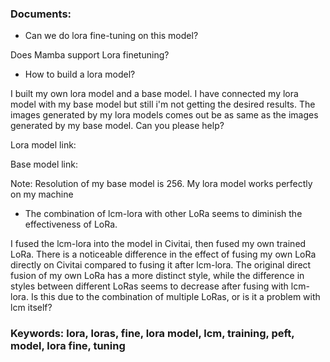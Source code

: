 ### Documents:
- Can we do lora fine-tuning on this model?

Does Mamba support Lora finetuning?
- How to build a lora model?

I built my own lora model and a base model. I have connected my lora model with my base model but still i'm not getting the desired results. The images generated by my lora models comes out be as same as the images generated by my base model. Can you please help?

Lora model link:


Base model link:


Note: 
Resolution of my base model is 256.
My lora model works perfectly on my machine
- The combination of lcm-lora with other LoRa seems to diminish the effectiveness of LoRa.

I fused the lcm-lora into the model in Civitai, then fused my own trained LoRa. There is a noticeable difference in the effect of fusing my own LoRa directly on Civitai compared to fusing it after lcm-lora. The original direct fusion of my own LoRa has a more distinct style, while the difference in styles between different LoRas seems to decrease after fusing with lcm-lora. Is this due to the combination of multiple LoRas, or is it a problem with lcm itself?
### Keywords: lora, loras, fine, lora model, lcm, training, peft, model, lora fine, tuning